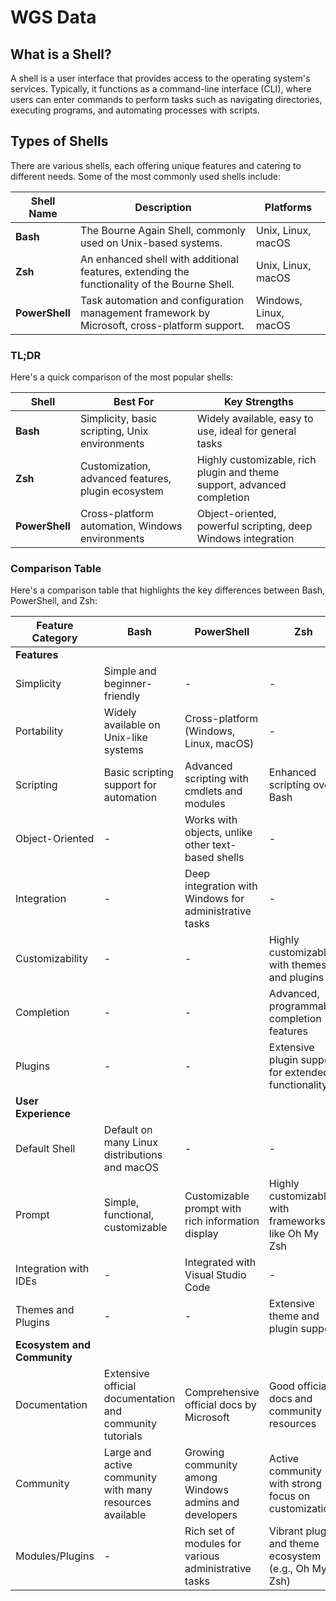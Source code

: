 # WGS Data

## What is a Shell?

A shell is a user interface that provides access to the operating system's
services. Typically, it functions as a command-line interface (CLI), where
users can enter commands to perform tasks such as navigating directories,
executing programs, and automating processes with scripts.

## Types of Shells

There are various shells, each offering unique features and catering to
different needs. Some of the most commonly used shells include:

| Shell Name     | Description                                                                                  | Platforms             |
| -------------- | -------------------------------------------------------------------------------------------- | --------------------- |
| **Bash**       | The Bourne Again Shell, commonly used on Unix-based systems.                                 | Unix, Linux, macOS    |
| **Zsh**        | An enhanced shell with additional features, extending the functionality of the Bourne Shell. | Unix, Linux, macOS    |
| **PowerShell** | Task automation and configuration management framework by Microsoft, cross-platform support. | Windows, Linux, macOS |

### TL;DR

Here's a quick comparison of the most popular shells:

| Shell       | Best For                                      | Key Strengths                                                      |
|-------------|----------------------------------------------|--------------------------------------------------------------------|
| **Bash**    | Simplicity, basic scripting, Unix environments | Widely available, easy to use, ideal for general tasks             |
| **Zsh**     | Customization, advanced features, plugin ecosystem | Highly customizable, rich plugin and theme support, advanced completion |
| **PowerShell** | Cross-platform automation, Windows environments | Object-oriented, powerful scripting, deep Windows integration      |

### Comparison Table

Here's a comparison table that highlights the key differences between Bash, PowerShell, and Zsh:

| Feature Category          | Bash                                                       | PowerShell                                                       | Zsh                                                     |
|---------------------------|------------------------------------------------------------|------------------------------------------------------------------|---------------------------------------------------------|
| **Features**              |                                                            |                                                                  |                                                         |
| Simplicity                | Simple and beginner-friendly                               | -                                                                | -                                                       |
| Portability               | Widely available on Unix-like systems                      | Cross-platform (Windows, Linux, macOS)                           | -                                                       |
| Scripting                 | Basic scripting support for automation                     | Advanced scripting with cmdlets and modules                      | Enhanced scripting over Bash                            |
| Object-Oriented           | -                                                          | Works with objects, unlike other text-based shells               | -                                                       |
| Integration               | -                                                          | Deep integration with Windows for administrative tasks           | -                                                       |
| Customizability           | -                                                          | -                                                                | Highly customizable with themes and plugins             |
| Completion                | -                                                          | -                                                                | Advanced, programmable completion features              |
| Plugins                   | -                                                          | -                                                                | Extensive plugin support for extended functionality     |
| **User Experience**       |                                                            |                                                                  |                                                         |
| Default Shell             | Default on many Linux distributions and macOS              | -                                                                | -                                                       |
| Prompt                    | Simple, functional, customizable                           | Customizable prompt with rich information display                | Highly customizable with frameworks like Oh My Zsh      |
| Integration with IDEs     | -                                                          | Integrated with Visual Studio Code                               | -                                                       |
| Themes and Plugins        | -                                                          | -                                                                | Extensive theme and plugin support                      |
| **Ecosystem and Community** |                                                         |                                                                  |                                                         |
| Documentation             | Extensive official documentation and community tutorials   | Comprehensive official docs by Microsoft                         | Good official docs and community resources              |
| Community                 | Large and active community with many resources available   | Growing community among Windows admins and developers            | Active community with strong focus on customization     |
| Modules/Plugins           | -                                                          | Rich set of modules for various administrative tasks             | Vibrant plugin and theme ecosystem (e.g., Oh My Zsh)    |
